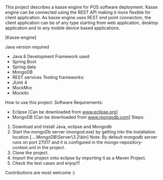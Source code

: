 This project describes a kasse engine for POS software deployment. Kasse engine can be connected using the REST API making it more flexible for client application.
As kasse engine uses REST end point connection, the client application can be of any type starting from web application, desktop application and to any mobile device based applications.

[Kasse-engine]

Java version required
- Java 8
Development Framework used:
- Spring Boot
- Spring data
- MongoDB
- REST services
Testing frameworks:
- JUnit 4
- MockMvc
- Mockito

How to use this project:
Software Requirements:
- Eclipse [Can be downloaded from www.eclipse.org]
- MongoDB [Can be downloaded from www.mongodb.com]
Steps:
1. Download and install Java, eclipse and Mongodb
2. Start the mongoDb server (mongod.exe) by getting into the installation location [....MongoDB\Server\3.2\bin]
Note: By default mongodb server runs on port 27017 and it is configured in the mongo-repository-context.xml in the project.
3. Clone the project.
4. Import the project onto eclipse by importing it as a Maven Project.
5. Check the test cases and enjoy!!!

Contributions are most welcome :)

[Kasse engine]: img/KasseEngine.png
